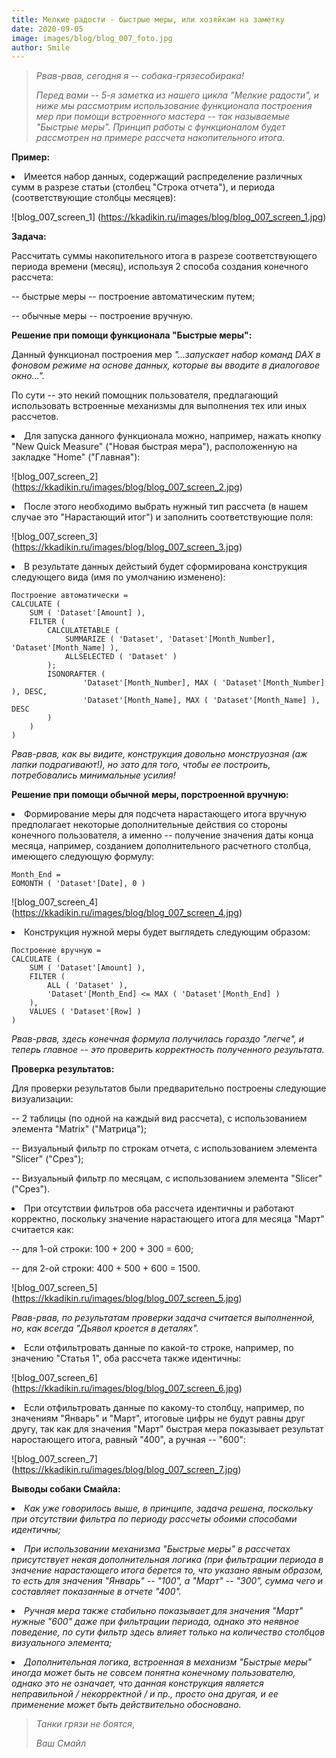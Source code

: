 ```yaml
---
title: Мелкие радости - быстрые меры, или хозяйкам на заметку
date: 2020-09-05
image: images/blog/blog_007_foto.jpg
author: Smile
---
```


> *Рвав-рвав, сегодня я -- собака-грязесобирака!*
>
> *Перед вами -- 5-я заметка из нашего цикла "Мелкие радости", и ниже мы рассмотрим использование функционала построения мер при помощи встроенного мастера -- так называемые "Быстрые меры". Принцип работы с функционалом будет рассмотрен на примере рассчета накопительного итога.*


**Пример:**

**<li>** Имеется набор данных, содержащий распределение различных сумм в разрезе статьи (столбец "Строка отчета"), и периода (соответствующие столбцы месяцев):

![blog_007_screen_1] (https://kkadikin.ru/images/blog/blog_007_screen_1.jpg)


**Задача:**

Рассчитать суммы накопительного итога в разрезе соответствующего периода времени (месяц), используя 2 способа создания конечного рассчета:

-- быстрые меры -- построение автоматическим путем;

-- обычные меры -- построение вручную.


**Решение при помощи функционала "Быстрые меры":**

Данный функционал построения мер *"...запускает набор команд DAX в фоновом режиме на основе данных, которые вы вводите в диалоговое окно...".*

По сути -- это некий помощник пользователя, предлагающий использовать встроенные механизмы для выполнения тех или иных рассчетов.

**<li>** Для запуска данного функционала можно, например, нажать кнопку "New Quick Measure" ("Новая быстрая мера"), расположенную на закладке "Home" ("Главная"):

![blog_007_screen_2] (https://kkadikin.ru/images/blog/blog_007_screen_2.jpg)

**<li>** После этого необходимо выбрать нужный тип рассчета (в нашем случае это "Нарастающий итог") и заполнить соответствующие поля:

![blog_007_screen_3] (https://kkadikin.ru/images/blog/blog_007_screen_3.jpg)

**<li>** В результате данных дейстыий будет сформирована конструкция следующего вида (имя по умолчанию изменено):

```dax
Построение автоматически =
CALCULATE (
    SUM ( 'Dataset'[Amount] ),
    FILTER (
        CALCULATETABLE (
            SUMMARIZE ( 'Dataset', 'Dataset'[Month_Number], 'Dataset'[Month_Name] ),
            ALLSELECTED ( 'Dataset' )
        );
        ISONORAFTER (
                'Dataset'[Month_Number], MAX ( 'Dataset'[Month_Number] ), DESC,
                'Dataset'[Month_Name], MAX ( 'Dataset'[Month_Name] ), DESC
        )
    )
)
```

*Рвав-рвав, как вы видите, конструкция довольно монструозная (аж лапки подрагивают!), но зато для того, чтобы ее построить, потребовались минимальные усилия!*


**Решение при помощи обычной меры, порстроенной вручную:**

**<li>** Формирование меры для подсчета нарастающего итога вручную предполагает некоторые дополнительные действия со стороны конечного пользователя, а именно -- получение значения даты конца месяца, например, созданием дополнительного расчетного столбца, имеющего следующую формулу:

```dax
Month_End =
EOMONTH ( 'Dataset'[Date], 0 )
```

![blog_007_screen_4] (https://kkadikin.ru/images/blog/blog_007_screen_4.jpg)

**<li>** Конструкция нужной меры будет выглядеть следующим образом:

```dax
Построение вручную =
CALCULATE (
    SUM ( 'Dataset'[Amount] ),
    FILTER (
        ALL ( 'Dataset' ),
        'Dataset'[Month_End] <= MAX ( 'Dataset'[Month_End] )
    ),
    VALUES ( 'Dataset'[Row] )
)
```

*Рвав-рвав, здесь конечная формула получилась гораздо "легче", и теперь главное -- это проверить корректность полученного результата.*


**Проверка результатов:**

Для проверки результатов были предварительно построены следующие визуализации:

-- 2 таблицы (по одной на каждый вид рассчета), с использованием элемента "Matrix" ("Матрица");

-- Визуальный фильтр по строкам отчета, с использованием элемента "Slicer" ("Срез");

-- Визуальный фильтр по месяцам, с использованием элемента "Slicer" ("Срез").

**<li>** При отсутствии фильтров оба рассчета идентичны и работают корректно, поскольку значение нарастающего итога для месяца "Март" считается как:

-- для 1-ой строки: 100 + 200 + 300 = 600;

-- для 2-ой строки: 400 + 500 + 600 = 1500.

![blog_007_screen_5] (https://kkadikin.ru/images/blog/blog_007_screen_5.jpg)

*Рвав-рвав, по результатам проверки задача считается выполненной, но, как всегда "Дьявол кроется в деталях".*

**<li>** Если отфильтровать данные по какой-то строке, например, по значению "Статья 1", оба рассчета также идентичны:

![blog_007_screen_6] (https://kkadikin.ru/images/blog/blog_007_screen_6.jpg)

**<li>** Если отфильтровать данные по какому-то столбцу, например, по значениям "Январь" и "Март", итоговые цифры не будут равны друг другу, так как для значения "Март" быстрая мера показывает результат наростающего итога, равный "400", а ручная -- "600":

![blog_007_screen_7] (https://kkadikin.ru/images/blog/blog_007_screen_7.jpg)


**Выводы собаки Смайла:**

**<li>** *Как уже говорилось выше, в принципе, задача решена, поскольку при отсутствии фильтра по периоду рассчеты обоими способами идентичны;*

**<li>** *При использовании механизма "Быстрые меры" в рассчетах присутствует некая дополнительная логика (при фильтрации периода в значение нарастающего итога берется то, что указано явным образом, то есть для значения "Январь" -- "100", а "Март" -- "300", сумма чего и составляет показанные в отчете "400".* 

**<li>** *Ручная мера также стабильно показывает для значения "Март" нужные "600" даже при фильтрации периода, однако это неявное поведение, по сути фильтр здесь влияет только на количество столбцов визуального элемента;*

**<li>** *Дополнительная логика, встроенная в механизм "Быстрые меры" иногда может быть не совсем понятна конечному пользователю, однако это не означает, что данная конструкция является неправильной / некорректной / и пр., просто она другая, и ее применение может быть действительно обосновано.*

> *Танки грязи не боятся*,
>
> *Ваш Смайл*